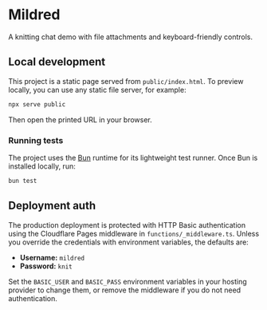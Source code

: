 # Mildred

A knitting chat demo with file attachments and keyboard-friendly controls.

## Local development

This project is a static page served from `public/index.html`. To preview locally, you can use any static file server, for example:

```bash
npx serve public
```

Then open the printed URL in your browser.

### Running tests

The project uses the [Bun](https://bun.sh) runtime for its lightweight test runner. Once Bun is installed locally, run:

```bash
bun test
```

## Deployment auth

The production deployment is protected with HTTP Basic authentication using the Cloudflare Pages middleware in `functions/_middleware.ts`. Unless you override the credentials with environment variables, the defaults are:

- **Username:** `mildred`
- **Password:** `knit`

Set the `BASIC_USER` and `BASIC_PASS` environment variables in your hosting provider to change them, or remove the middleware if you do not need authentication.
